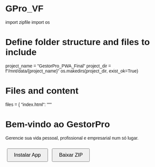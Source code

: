 # GPro_VF
<!DOCTYPE html>
import zipfile
import os

# Define folder structure and files to include
project_name = "GestorPro_PWA_Final"
project_dir = f"/mnt/data/{project_name}"
os.makedirs(project_dir, exist_ok=True)

# Files and content
files = {
    "index.html": """
<!DOCTYPE html>
<html lang="pt">
<head>
    <meta charset="UTF-8" />
    <meta name="viewport" content="width=device-width, initial-scale=1.0" />
    <link rel="manifest" href="manifest.webmanifest" />
    <title>GestorPro</title>
    <link rel="icon" href="icon-192.png" />
    <script>
        if ("serviceWorker" in navigator) {
            navigator.serviceWorker.register("service-worker.js").then(() => {
                console.log("Service Worker registrado com sucesso.");
            });
        }
    </script>
    <style>
        body { font-family: Arial, sans-serif; margin: 20px; }
        .button-container { margin-top: 20px; }
        button { padding: 10px 20px; margin: 5px; font-size: 16px; }
    </style>
</head>
<body>
    <h1>Bem-vindo ao GestorPro</h1>
    <p>Gerencie sua vida pessoal, profissional e empresarial num só lugar.</p>
    <div class="button-container">
        <button onclick="instalarApp()">Instalar App</button>
        <a href="GestorPro_PWA_Final.zip" download><button>Baixar ZIP</button></a>
    </div>
    <script>
        let deferredPrompt;
        window.addEventListener('beforeinstallprompt', (e) => {
            e.preventDefault();
            deferredPrompt = e;
        });

        function instalarApp() {
            if (deferredPrompt) {
                deferredPrompt.prompt();
                deferredPrompt.userChoice.then(() => {
                    deferredPrompt = null;
                });
            }
        }
    </script>
</body>
</html>
""",
    "manifest.webmanifest": """
{
    "name": "GestorPro",
    "short_name": "GPro",
    "start_url": "/",
    "display": "standalone",
    "background_color": "#ffffff",
    "theme_color": "#0d6efd",
    "icons": [
        {
            "src": "icon-192.png",
            "sizes": "192x192",
            "type": "image/png"
        },
        {
            "src": "icon-512.png",
            "sizes": "512x512",
            "type": "image/png"
        }
    ]
}
""",
    "service-worker.js": """
self.addEventListener('install', event => {
    event.waitUntil(
        caches.open('gpro-cache').then(cache => {
            return cache.addAll([
                '/',
                '/index.html',
                '/manifest.webmanifest',
                '/icon-192.png',
                '/icon-512.png'
            ]);
        })
    );
});

self.addEventListener('fetch', event => {
    event.respondWith(
        caches.match(event.request).then(response => {
            return response || fetch(event.request);
        })
    );
});
"""
}

# Create and write the files
for filename, content in files.items():
    with open(os.path.join(project_dir, filename), "w", encoding="utf-8") as f:
        f.write(content.strip())

# Dummy icons (placeholders)
with open(os.path.join(project_dir, "icon-192.png"), "wb") as f:
    f.write(b"\x89PNG\r\n\x1a\n")  # Basic PNG header
with open(os.path.join(project_dir, "icon-512.png"), "wb") as f:
    f.write(b"\x89PNG\r\n\x1a\n")

# Create ZIP
zip_path = f"/mnt/data/{project_name}.zip"
with zipfile.ZipFile(zip_path, "w") as zipf:
    for root, _, files_in_dir in os.walk(project_dir):
        for file in files_in_dir:
            full_path = os.path.join(root, file)
            rel_path = os.path.relpath(full_path, project_dir)
            zipf.write(full_path, arcname=rel_path)

zip_path



